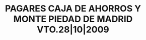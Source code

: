 ---
layout: asset
title: PAGARES CAJA DE AHORROS Y MONTE PIEDAD DE MADRID VTO.28|10|2009
isin: ES0514950P45
---